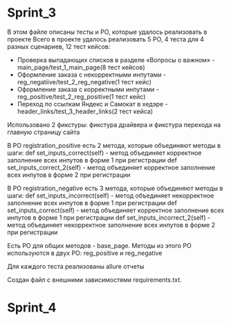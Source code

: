 # Sprint_3

В этом файле описаны тесты и PO, которые удалось реализовать в проекте
Всего в проекте удалось реализовать 5 PO, 4 теста для 4 разных сценариев, 12 тест кейсов:
- Проверка выпадающих списков в разделе «Вопросы о важном» - main_page/test_1_main_page(8 тест кейсов)
- Оформление заказа с некорректными инпутами - reg_negatiive/test_2_reg_negative(1 тест кейс)
- Оформление заказа с корректными инпутами - reg_positive/test_2_reg_positive(1 тест кейс)
- Переход по ссылкам Яндекс и Самокат в хедэре - header_links/test_3_header_links(2 тест кейса)

Использовано 2 фикстуры: фикстура драйвера и фикстура перехода на главную страницу сайта

В PO registration_positive есть 2 метода, которые объединяют методы в шаги:
def set_inputs_correct(self) - метод объединяет корректное заполнение всех инпутов в форме 1 при регистрации
def set_inputs_correct_2(self) - метод объединяет корректное заполнение всех инпутов в форме 2 при регистрации

В PO registration_negative есть 3 метода, которые объединяют методы в шаги:
def set_inputs_incorrect(self) - метод объединяет некорректное заполнение всех инпутов в форме 1 при регистрации
def set_inputs_correct(self) - метод объединяет корректное заполнение всех инпутов в форме 1 при регистрации
def set_inputs_incorrect_2(self) - метод объединяет некорректное заполнение всех инпутов в форме 2 при регистрации

Есть PO для общих методов - base_page. Методы из этого PO используются в двух PO: reg_positive и reg_negative

Для каждого теста реализованы allure отчеты

Создан файл с внешними зависимостями requirements.txt.





# Sprint_4
